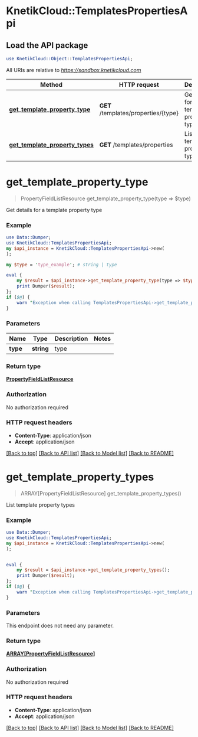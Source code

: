 # KnetikCloud::TemplatesPropertiesApi

## Load the API package
```perl
use KnetikCloud::Object::TemplatesPropertiesApi;
```

All URIs are relative to *https://sandbox.knetikcloud.com*

Method | HTTP request | Description
------------- | ------------- | -------------
[**get_template_property_type**](TemplatesPropertiesApi.md#get_template_property_type) | **GET** /templates/properties/{type} | Get details for a template property type
[**get_template_property_types**](TemplatesPropertiesApi.md#get_template_property_types) | **GET** /templates/properties | List template property types


# **get_template_property_type**
> PropertyFieldListResource get_template_property_type(type => $type)

Get details for a template property type

### Example 
```perl
use Data::Dumper;
use KnetikCloud::TemplatesPropertiesApi;
my $api_instance = KnetikCloud::TemplatesPropertiesApi->new(
);

my $type = 'type_example'; # string | type

eval { 
    my $result = $api_instance->get_template_property_type(type => $type);
    print Dumper($result);
};
if ($@) {
    warn "Exception when calling TemplatesPropertiesApi->get_template_property_type: $@\n";
}
```

### Parameters

Name | Type | Description  | Notes
------------- | ------------- | ------------- | -------------
 **type** | **string**| type | 

### Return type

[**PropertyFieldListResource**](PropertyFieldListResource.md)

### Authorization

No authorization required

### HTTP request headers

 - **Content-Type**: application/json
 - **Accept**: application/json

[[Back to top]](#) [[Back to API list]](../README.md#documentation-for-api-endpoints) [[Back to Model list]](../README.md#documentation-for-models) [[Back to README]](../README.md)

# **get_template_property_types**
> ARRAY[PropertyFieldListResource] get_template_property_types()

List template property types

### Example 
```perl
use Data::Dumper;
use KnetikCloud::TemplatesPropertiesApi;
my $api_instance = KnetikCloud::TemplatesPropertiesApi->new(
);


eval { 
    my $result = $api_instance->get_template_property_types();
    print Dumper($result);
};
if ($@) {
    warn "Exception when calling TemplatesPropertiesApi->get_template_property_types: $@\n";
}
```

### Parameters
This endpoint does not need any parameter.

### Return type

[**ARRAY[PropertyFieldListResource]**](PropertyFieldListResource.md)

### Authorization

No authorization required

### HTTP request headers

 - **Content-Type**: application/json
 - **Accept**: application/json

[[Back to top]](#) [[Back to API list]](../README.md#documentation-for-api-endpoints) [[Back to Model list]](../README.md#documentation-for-models) [[Back to README]](../README.md)

